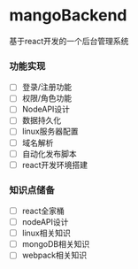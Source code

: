 # mangoBackend
基于react开发的一个后台管理系统

### 功能实现

- [ ] 登录/注册功能
- [ ] 权限/角色功能
- [ ] NodeAPI设计
- [ ] 数据持久化
- [ ] linux服务器配置
- [ ] 域名解析
- [ ] 自动化发布脚本
- [ ] react开发环境搭建

### 知识点储备

- [ ] react全家桶
- [ ] nodeAPI设计
- [ ] linux相关知识
- [ ] mongoDB相关知识
- [ ] webpack相关知识
